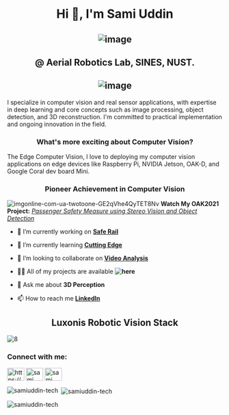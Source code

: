 <h1 align="center"><b>Hi 👋, I'm Sami Uddin</h1></b>

<b><h2 align="center">![image](https://github.com/SamiUddin-tech/SamiUddin-tech/assets/81253183/7eeaf8f6-67d6-4745-94da-15861727b371)</h2></b>

<b><h2 align="center">@ Aerial Robotics Lab, SINES, NUST.</h2></b>

<b><h2 align="center">![image](https://github.com/SamiUddin-tech/SamiUddin-tech/assets/81253183/06d9c5a7-0999-49bc-8171-6d921224cd28)</h2></b>

I specialize in computer vision and real sensor applications, with expertise in deep learning and core concepts such as image processing, object detection, and 3D reconstruction. I'm committed to practical implementation and ongoing innovation in the field.

<h3 align="center">What's more exciting about Computer Vision?</h3>

The Edge Computer Vision, I love to deploying my computer vision applications on edge devices like Raspberry Pi, NVIDIA Jetson, OAK-D, and Google Coral dev board Mini.


<b><h3 align="center">Pioneer Achievement in Computer Vision</h3></b>

![imgonline-com-ua-twotoone-GE2qVhe4QyTET8Nv](https://github.com/SamiUddin-tech/SamiUddin-tech/assets/81253183/68796ed1-1aeb-4701-aff6-32293093d080)
**Watch My OAK2021 Project:** [*Passenger Safety Measure using Stereo Vision and Object Detection*](https://www.youtube.com/watch?v=9YL2O-KXWSw&t=116s)

- 🔭 I’m currently working on **[Safe Rail](https://github.com/SamiUddin-tech/LiDAR-Point-Cloud)**

- 🌱 I’m currently learning **[Cutting Edge](https://www.thinkautonomous.ai/)**

- 👯 I’m looking to collaborate on **[Video Analysis](https://github.com/SamiUddin-tech/Video-Analysis)**

- 👨‍💻 All of my projects are available **![here](https://github.com/SamiUddin-tech)**

- 💬 Ask me about **3D Perception**

- 📫 How to reach me **[LinkedIn](https://www.linkedin.com/in/sami-uddin-a6b40b20a/)**

<h2 align="center">Luxonis Robotic Vision Stack</h2>

![8](https://github.com/SamiUddin-tech/SamiUddin-tech/assets/81253183/b7531ebb-d3cf-4e91-8743-1d770339be5a)


<h3 align="left">Connect with me:</h3>
<p align="left">
<a href="https://www.linkedin.com/in/sami-uddin-a6b40b20a/" target="blank"><img align="center" src="https://raw.githubusercontent.com/rahuldkjain/github-profile-readme-generator/master/src/images/icons/Social/linked-in-alt.svg" alt="https://www.linkedin.com/in/sami-uddin-a6b40b20a" height="30" width="40" /></a>
<a href="https://www.youtube.com/channel/UCRotd0klFJPhVRxsmH2rdwg" target="blank"><img align="center" src="https://raw.githubusercontent.com/rahuldkjain/github-profile-readme-generator/master/src/images/icons/Social/youtube.svg" alt="sami uddin" height="30" width="40" /></a>
<a href="https://www.upwork.com/freelancers/~01f5ef90bcd6545eb3" target="blank"><img align="center" src="https://www.svgrepo.com/show/349549/upwork.svg" alt="sami uddin" height="30" width="40" /></a>
</p>

<p><img align="left" src="https://github-readme-stats.vercel.app/api/top-langs?username=samiuddin-tech&show_icons=true&locale=en&layout=compact" alt="samiuddin-tech" /></p>

<p>&nbsp;<img align="center" src="https://github-readme-stats.vercel.app/api?username=samiuddin-tech&show_icons=true&locale=en" alt="samiuddin-tech" /></p>

<p><img align="center" src="https://github-readme-streak-stats.herokuapp.com/?user=samiuddin-tech&" alt="samiuddin-tech" /></p>
